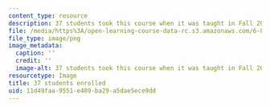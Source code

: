 ```yaml
---
content_type: resource
description: 37 students took this course when it was taught in Fall 2014.
file: /media/https%3A/open-learning-course-data-rc.s3.amazonaws.com/6-890-algorithmic-lower-bounds-fun-with-hardness-proofs-fall-2014/11d49faa9551e409ba29a5dae5ece9dd_37.png
file_type: image/png
image_metadata:
  caption: ''
  credit: ''
  image-alt: 37 students took this course when it was taught in Fall 2014.
resourcetype: Image
title: 37 students enrolled
uid: 11d49faa-9551-e409-ba29-a5dae5ece9dd
---
```

